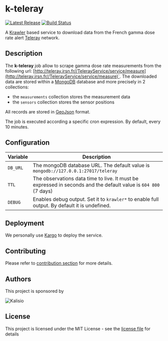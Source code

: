 # k-teleray

[![Latest Release](https://img.shields.io/github/v/tag/kalisio/k-teleray?sort=semver&label=latest)](https://github.com/kalisio/k-teleray/releases)
[![Build Status](https://travis-ci.com/kalisio/k-teleray.png?branch=master)](https://travis-ci.org/kalisio/k-teleray)

A [Krawler](https://kalisio.github.io/krawler/) based service to download data from the French gamma dose rate alert [Teleray](http://teleray.irsn.fr/aide.htm) network.

## Description

The **k-teleray** job allow to scrape gamma dose rate measurements from the following url: [http://teleray.irsn.fr//TelerayService/service/measure](http://teleray.irsn.fr//TelerayService/service/measure)`. The downloaded data are stored within a [MongoDB](https://www.mongodb.com/) database and more precisely in 2 collections:
* the `measurements` collection stores the measurement data 
* the `sensors` collection stores the sensor positions

All records are stored in [GeoJson](https://fr.wikipedia.org/wiki/GeoJSON) format.

The job is executed according a specific cron expression. By default, every 10 minutes.

## Configuration

| Variable | Description |
|--- | --- |
| `DB_URL` | The mongoDB database URL. The default value is `mongodb://127.0.0.1:27017/teleray` |
| `TTL` | The observations data time to live. It must be expressed in seconds and the default value is `604 800` (7 days) | 
| `DEBUG` | Enables debug output. Set it to `krawler*` to enable full output. By default it is undefined. |

## Deployment

We personally use [Kargo](https://kalisio.github.io/kargo/) to deploy the service.

## Contributing

Please refer to [contribution section](./CONTRIBUTING.md) for more details.

## Authors

This project is sponsored by 

![Kalisio](https://s3.eu-central-1.amazonaws.com/kalisioscope/kalisio/kalisio-logo-black-256x84.png)

## License

This project is licensed under the MIT License - see the [license file](./LICENCE) for details